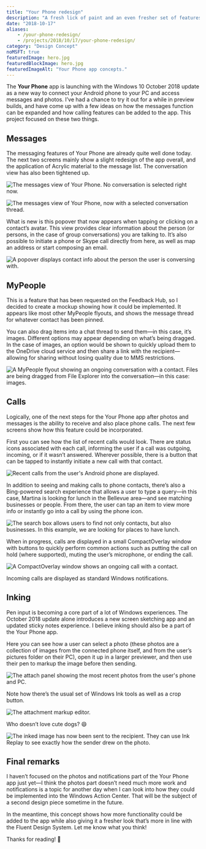 ```yaml
---
title: "Your Phone redesign"
description: "A fresh lick of paint and an even fresher set of features."
date: "2018-10-17"
aliases: 
    - /your-phone-redesign/
    - /projects/2018/10/17/your-phone-redesign/
category: "Design Concept"
noMSFT: true
featuredImage: hero.jpg
featuredBlockImage: hero.jpg
featuredImageAlt: "Your Phone app concepts."
---
```


The **Your Phone** app is launching with the Windows 10 October 2018 update as a new way to connect your Android phone to your PC and access messages and photos. I’ve had a chance to try it out for a while in preview builds, and have come up with a few ideas on how the messages function can be expanded and how calling features can be added to the app. This project focused on these two things.

## Messages

The messaging features of Your Phone are already quite well done today. The next two screens mainly show a slight redesign of the app overall, and the application of Acrylic material to the message list. The conversation view has also been tightened up.

![The messages view of Your Phone. No conversation is selected right now.](/images/your-phone-redesign/YP_Messages.jpg)

![The messages view of Your Phone, now with a selected conversation thread.](/images/your-phone-redesign/YP_Messages_Selected.jpg)

What is new is this popover that now appears when tapping or clicking on a contact’s avatar. This view provides clear information about the person (or persons, in the case of group conversations) you are talking to. It’s also possible to initiate a phone or Skype call directly from here, as well as map an address or start composing an email.

![A popover displays contact info about the person the user is conversing with.](/images/your-phone-redesign/YP_Messages_SelectedInfo.jpg)

## MyPeople

This is a feature that has been requested on the Feedback Hub, so I decided to create a mockup showing how it could be implemented. It appears like most other MyPeople flyouts, and shows the message thread for whatever contact has been pinned.

You can also drag items into a chat thread to send them—in this case, it’s images. Different options may appear depending on what’s being dragged. In the case of images, an option would be shown to quickly upload them to the OneDrive cloud service and then share a link with the recipient—allowing for sharing without losing quality due to MMS restrictions.

![A MyPeople flyout showing an ongoing conversation with a contact. Files are being dragged from File Explorer into the conversation—in this case: images.](/images/your-phone-redesign/YP_Messages_MyPeople.jpg)

## Calls

Logically, one of the next steps for the Your Phone app after photos and messages is the ability to receive and also place phone calls. The next few screens show how this feature could be incorporated.

First you can see how the list of recent calls would look. There are status icons associated with each call, informing the user if a call was outgoing, incoming, or if it wasn’t answered. Wherever possible, there is a button that can be tapped to instantly initiate a new call with that contact.

![Recent calls from the user's Android phone are displayed.](/images/your-phone-redesign/YP_Calls.jpg)

In addition to seeing and making calls to phone contacts, there’s also a Bing-powered search experience that allows a user to type a query—in this case, Martina is looking for lunch in the Bellevue area—and see matching businesses or people. From there, the user can tap an item to view more info or instantly go into a call by using the phone icon.

![The search box allows users to find not only contacts, but also businesses. In this example, we are looking for places to have lunch.](/images/your-phone-redesign/YP_Calls_Search.jpg)

When in progress, calls are displayed in a small CompactOverlay window with buttons to quickly perform common actions such as putting the call on hold (where supported), muting the user’s microphone, or ending the call.

![A CompactOverlay window shows an ongoing call with a contact.](/images/your-phone-redesign/YP_Calls_CompactOverlay.jpg)

Incoming calls are displayed as standard Windows notifications.

## Inking

Pen input is becoming a core part of a lot of Windows experiences. The October 2018 update alone introduces a new screen sketching app and an updated sticky notes experience. I believe inking should also be a part of the Your Phone app.

Here you can see how a user can select a photo (these photos are a collection of images from the connected phone itself, and from the user’s pictures folder on their PC), open it up in a larger previewer, and then use their pen to markup the image before then sending.

![The attach panel showing the most recent photos from the user's phone and PC.](/images/your-phone-redesign/YP_Messages_Attatch.jpg)

Note how there’s the usual set of Windows Ink tools as well as a crop button.

![The attachment markup editor.](/images/your-phone-redesign/YP_Messages_AttatchMarkup.jpg)

Who doesn’t love cute dogs? 😄

![The inked image has now been sent to the recipient. They can use Ink Replay to see exactly how the sender drew on the photo.](/images/your-phone-redesign/YP_Messages_AttatchSent.jpg)

## Final remarks

I haven’t focused on the photos and notifications part of the Your Phone app just yet—I think the photos part doesn’t need much more work and notifications is a topic for another day when I can look into how they could be implemented into the Windows Action Center. That will be the subject of a second design piece sometime in the future.

In the meantime, this concept shows how more functionality could be added to the app while also giving it a fresher look that’s more in line with the Fluent Design System. Let me know what you think!

Thanks for reading! 🙂
